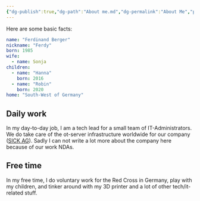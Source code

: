 ```yaml
---
{"dg-publish":true,"dg-path":"About me.md","dg-permalink":"About Me","permalink":"/About Me/","title":"About me","created":"2024-06-15T00:51","updated":"2024-06-15T16:44"}
---
```


Here are some basic facts:

```yaml
name: "Ferdinand Berger"
nickname: "Ferdy"
born: 1985
wife:
  - name: Sonja
children:
  - name: "Hanna"
    born: 2016
  - name: "Robin"
    born: 2020
home: "South-West of Germany"
```

## Daily work

In my day-to-day job, I am a tech lead for a small team of IT-Administrators. We do take care of the ot-server infrastructure worldwide for our company ([SICK AG](https://sick.com/)). Sadly I can not write a lot more about the company here because of our work NDAs.

## Free time

In my free time, I do voluntary work for the Red Cross in Germany, play with my children, and tinker around with my 3D printer and a lot of other tech/it-related stuff.